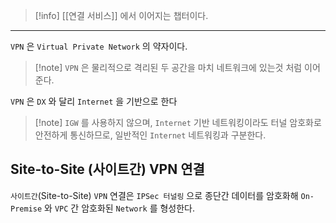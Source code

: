 
>[!info] [[연결 서비스]] 에서 이어지는 챕터이다.

---

`VPN` 은 `Virtual Private Network` 의 약자이다.

> [!note] `VPN` 은 물리적으로 격리된 두 공간을 마치 네트워크에 있는것 처럼 이어준다.

`VPN` 은 `DX` 와 달리 `Internet` 을 기반으로 한다

>[!note] `IGW` 를 사용하지 않으며, `Internet` 기반 네트워킹이라도 터널 암호화로 안전하게 통신하므로, 일반적인 `Internet` 네트워킹과 구분한다.

## Site-to-Site (사이트간) VPN 연결 

`사이트간`(Site-to-Site) `VPN` 연결은 `IPSec 터널링` 으로 종단간 데이터를 암호화해 `On-Premise` 와 `VPC` 간 암호화된 `Network` 를 형성한다.

